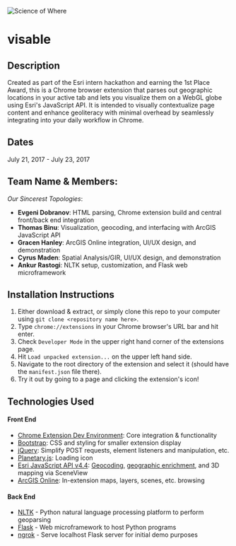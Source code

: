 ![Science of Where](https://media.licdn.com/media/AAEAAQAAAAAAAAxMAAAAJGU5OTMyZjM3LWQyYmQtNGNmZC1hOWFmLWMyOTk0ZWM5MzhhZA.png)

# visable

## Description
Created as part of the Esri intern hackathon and earning the 1st Place Award, this is a Chrome browser extension that parses out geographic locations in your active tab and lets you visualize them on a WebGL globe using Esri's JavaScript API. It is intended to visually contextualize page content and enhance geoliteracy with minimal overhead by seamlessly integrating into your daily workflow in Chrome.

## Dates
July 21, 2017 - July 23, 2017

## Team Name & Members:
_Our Sincerest Topologies_:
* __Evgeni Dobranov__: HTML parsing, Chrome extension build and central front/back end integration
* __Thomas Binu__: Visualization, geocoding, and interfacing with ArcGIS JavaScript API
* __Gracen Hanley__: ArcGIS Online integration, UI/UX design, and demonstration
* __Cyrus Maden__: Spatial Analysis/GIR, UI/UX design, and demonstration
* __Ankur Rastogi__: NLTK setup, customization, and Flask web microframework

## Installation Instructions
1) Either download & extract, or simply clone this repo to your computer using `git clone <repository name here>`.
2) Type `chrome://extensions` in your Chrome browser's URL bar and hit enter.
3) Check `Developer Mode` in the upper right hand corner of the extensions page.
4) Hit `Load unpacked extension...` on the upper left hand side.
5) Navigate to the root directory of the extension and select it (should have the `manifest.json` file there).
6) Try it out by going to a page and clicking the extension's icon!

## Technologies Used
#### Front End
* [Chrome Extension Dev Environment](https://developer.chrome.com/extensions): Core integration & functionality
* [Bootstrap](http://getbootstrap.com/): CSS and styling for smaller extension display
* [jQuery](https://jquery.com/): Simplify POST requests, element listeners and manipulation, etc.
* [Planetary.js](http://planetaryjs.com/): Loading icon
* [Esri JavaScript API v4.4](https://developers.arcgis.com/javascript/): [Geocoding](https://developers.arcgis.com/features/geocoding/), [geographic enrichment](https://developers.arcgis.com/features/geo-enrichment/), and 3D mapping via SceneView
* [ArcGIS Online](https://www.arcgis.com/home/index.html): In-extension maps, layers, scenes, etc. browsing

#### Back End
* [NLTK](http://www.nltk.org/) - Python natural language processing platform to perform geoparsing
* [Flask](http://flask.pocoo.org/) - Web microframework to host Python programs
* [ngrok](https://ngrok.com/) - Serve localhost Flask server for initial demo purposes
